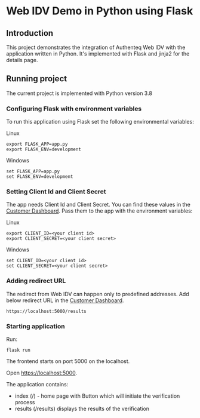 # Web IDV Demo in Python using Flask

## Introduction

This project demonstrates the integration of Authenteq Web IDV with the application written in Python.
It's implemented with Flask and jinja2 for the details page.


## Running project
The current project is implemented with Python version 3.8


### Configuring Flask with environment variables

To run this application using Flask set the following environmental variables:

Linux
```
export FLASK_APP=app.py
export FLASK_ENV=development
```

Windows
```
set FLASK_APP=app.py
set FLASK_ENV=development
```

### Setting Client Id and Client Secret
The app needs Client Id and Client Secret. You can find these values in the [Customer Dashboard](https://customer-dashboard.app.authenteq.com/customer/api-keys). Pass them to the app with the environment variables:

Linux
```
export CLIENT_ID=<your client id>
export CLIENT_SECRET=<your client secret>
```

Windows
```
set CLIENT_ID=<your client id>
set CLIENT_SECRET=<your client secret>
```


### Adding redirect URL
The redirect from Web IDV can happen only to predefined addresses. Add below redirect URL in the [Customer Dashboard](https://customer-dashboard.app.authenteq.com/customer/api-keys).
```
https://localhost:5000/results
```
### Starting application
Run:
```
flask run
```


The frontend starts on port 5000 on the localhost.

Open [https://localhost:5000](https://localhost:5000).

The application contains:
* index  (/) - home page with Button which will initiate the verification process
* results (/results) displays the results of the verification
